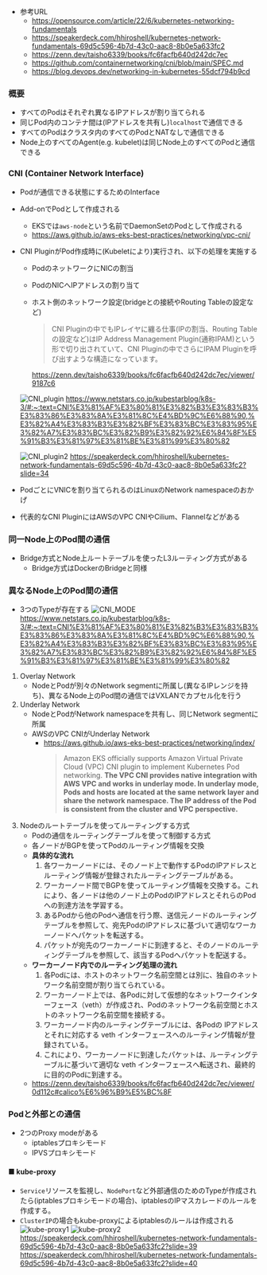 - 参考URL
  - https://opensource.com/article/22/6/kubernetes-networking-fundamentals
  - https://speakerdeck.com/hhiroshell/kubernetes-network-fundamentals-69d5c596-4b7d-43c0-aac8-8b0e5a633fc2
  - https://zenn.dev/taisho6339/books/fc6facfb640d242dc7ec
  - https://github.com/containernetworking/cni/blob/main/SPEC.md
  - https://blog.devops.dev/networking-in-kubernetes-55dcf794b9cd

### 概要
- すべてのPodはそれぞれ異なるIPアドレスが割り当てられる
- 同じPod内のコンテナ間は(IPアドレスを共有し)`localhost`で通信できる
- すべてのPodはクラスタ内のすべてのPodとNATなしで通信できる
- Node上のすべてのAgent(e.g. kubelet)は同じNode上のすべてのPodと通信できる

### CNI (Container Network Interface)
- Podが通信できる状態にするためのInterface
- Add-onでPodとして作成される
  - EKSでは`aws-node`という名前でDaemonSetのPodとして作成される
  - https://aws.github.io/aws-eks-best-practices/networking/vpc-cni/
- CNI PluginがPod作成時に(Kubeletにより)実行され、以下の処理を実施する
  - PodのネットワークにNICの割当
  - PodのNICへIPアドレスの割り当て
  - ホスト側のネットワーク設定(bridgeとの接続やRouting Tableの設定など)
    > CNI Pluginの中でもIPレイヤに纏る仕事(IPの割当、Routing Tableの設定など)はIP Address Management Plugin(通称IPAM)という形で切り出されていて、CNI Pluginの中でさらにIPAM Pluginを呼び出すような構造になっています。

    https://zenn.dev/taisho6339/books/fc6facfb640d242dc7ec/viewer/9187c6

  ![CNI_plugin](image/k8s_CNI_Plugin.jpg)
  https://www.netstars.co.jp/kubestarblog/k8s-3/#:~:text=CNI%E3%81%AF%E3%80%81%E3%82%B3%E3%83%B3%E3%83%86%E3%83%8A%E3%81%8C%E4%BD%9C%E6%88%90,%E3%82%A4%E3%83%B3%E3%82%BF%E3%83%BC%E3%83%95%E3%82%A7%E3%83%BC%E3%82%B9%E3%82%92%E6%84%8F%E5%91%B3%E3%81%97%E3%81%BE%E3%81%99%E3%80%82

  ![CNI_plugin2](image/k8s_CNI_Plugin2.jpg)
  https://speakerdeck.com/hhiroshell/kubernetes-network-fundamentals-69d5c596-4b7d-43c0-aac8-8b0e5a633fc2?slide=34
- PodごとにVNICを割り当てられるのはLinuxのNetwork namespaceのおかげ
- 代表的なCNI PluginにはAWSのVPC CNIやCilium、Flannelなどがある

### 同一Node上のPod間の通信
- Bridge方式とNode上ルートテーブルを使ったL3ルーティング方式がある
  - Bridge方式はDockerのBridgeと同様

### 異なるNode上のPod間の通信
- 3つのTypeが存在する
  ![CNI_MODE](image/k8s_CNI_mode.jpg)
  https://www.netstars.co.jp/kubestarblog/k8s-3/#:~:text=CNI%E3%81%AF%E3%80%81%E3%82%B3%E3%83%B3%E3%83%86%E3%83%8A%E3%81%8C%E4%BD%9C%E6%88%90,%E3%82%A4%E3%83%B3%E3%82%BF%E3%83%BC%E3%83%95%E3%82%A7%E3%83%BC%E3%82%B9%E3%82%92%E6%84%8F%E5%91%B3%E3%81%97%E3%81%BE%E3%81%99%E3%80%82
1. Overlay Network
   - NodeとPodが別々のNetwork segmentに所属し(異なるIPレンジを持ち)、異なるNode上のPod間の通信ではVXLANでカプセル化を行う
2. Underlay Network
   - NodeとPodがNetwork namespaceを共有し、同じNetwork segmentに所属
   - AWSのVPC CNIがUnderlay Network
     - https://aws.github.io/aws-eks-best-practices/networking/index/
       > Amazon EKS officially supports Amazon Virtual Private Cloud (VPC) CNI plugin to implement Kubernetes Pod networking. **The VPC CNI provides native integration with AWS VPC and works in underlay mode. In underlay mode, Pods and hosts are located at the same network layer and share the network namespace. The IP address of the Pod is consistent from the cluster and VPC perspective.** 
3. Nodeのルートテーブルを使ってルーティングする方式
   - Podの通信をルーティングテーブルを使って制御する方式
   - 各ノードがBGPを使ってPodのルーティング情報を交換
   - **具体的な流れ**
     1. 各ワーカーノードには、そのノード上で動作するPodのIPアドレスとルーティング情報が登録されたルーティングテーブルがある。
     2. ワーカーノード間でBGPを使ってルーティング情報を交換する。これにより、各ノードは他のノード上のPodのIPアドレスとそれらのPodへの到達方法を学習する。
     3. あるPodから他のPodへ通信を行う際、送信元ノードのルーティングテーブルを参照して、宛先PodのIPアドレスに基づいて適切なワーカーノードへパケットを転送する。
     4. パケットが宛先のワーカーノードに到達すると、そのノードのルーティングテーブルを参照して、該当するPodへパケットを配送する。
   - **ワーカーノード内でのルーティング処理の流れ**
     1. 各Podには、ホストのネットワーク名前空間とは別に、独自のネットワーク名前空間が割り当てられている。
     2. ワーカーノード上では、各Podに対して仮想的なネットワークインターフェース（veth）が作成され、Podのネットワーク名前空間とホストのネットワーク名前空間を接続する。
     3. ワーカーノード内のルーティングテーブルには、各Podの IPアドレスとそれに対応する veth インターフェースへのルーティング情報が登録されている。
     4. これにより、ワーカーノードに到達したパケットは、ルーティングテーブルに基づいて適切な veth インターフェースへ転送され、最終的に目的のPodに到達する。
   - https://zenn.dev/taisho6339/books/fc6facfb640d242dc7ec/viewer/0d112c#calico%E6%96%B9%E5%BC%8F

### Podと外部との通信
- 2つのProxy modeがある
  - iptablesプロキシモード
  - IPVSプロキシモード
#### ■ kube-proxy
- `Service`リソースを監視し、`NodePort`など外部通信のためのTypeが作成されたら(iptablesプロキシモードの場合)、iptablesのIPマスカレードのルールを作成する。
- `ClusterIP`の場合もkube-proxyによるiptablesのルールは作成される
  ![kube-proxy1](image/kube-proxy1.jpg)
  ![kube-proxy2](image/kube-proxy2.jpg)
  https://speakerdeck.com/hhiroshell/kubernetes-network-fundamentals-69d5c596-4b7d-43c0-aac8-8b0e5a633fc2?slide=39
  https://speakerdeck.com/hhiroshell/kubernetes-network-fundamentals-69d5c596-4b7d-43c0-aac8-8b0e5a633fc2?slide=40
